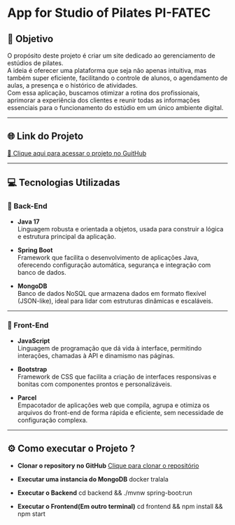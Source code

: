 # App for Studio of Pilates PI-FATEC

## 🎯 Objetivo

O propósito deste projeto é criar um site dedicado ao gerenciamento de estúdios de pilates.  
A ideia é oferecer uma plataforma que seja não apenas intuitiva, mas também super eficiente, facilitando o controle de alunos, o agendamento de aulas, a presença e o histórico de atividades.  
Com essa aplicação, buscamos otimizar a rotina dos profissionais, aprimorar a experiência dos clientes e reunir todas as informações essenciais para o funcionamento do estúdio em um único ambiente digital.

---

## 🌐 Link do Projeto

[🔗 Clique aqui para acessar o projeto no GuitHub](https://github.com/lucasfnCode/App-for-Studio-the-pilates-PI---FATEC)

---

## 💻 Tecnologias Utilizadas

### 🧠 Back-End

- **Java 17**  
  Linguagem robusta e orientada a objetos, usada para construir a lógica e estrutura principal da aplicação.

- **Spring Boot**  
  Framework que facilita o desenvolvimento de aplicações Java, oferecendo configuração automática, segurança e integração com banco de dados.

- **MongoDB**  
  Banco de dados NoSQL que armazena dados em formato flexível (JSON-like), ideal para lidar com estruturas dinâmicas e escaláveis.

---

### 🎨 Front-End

- **JavaScript**  
  Linguagem de programação que dá vida à interface, permitindo interações, chamadas à API e dinamismo nas páginas.

- **Bootstrap**  
  Framework de CSS que facilita a criação de interfaces responsivas e bonitas com componentes prontos e personalizáveis.

- **Parcel**  
  Empacotador de aplicações web que compila, agrupa e otimiza os arquivos do front-end de forma rápida e eficiente, sem necessidade de configuração complexa.

---

## ⚙️ Como executar o Projeto ?

- **Clonar o repository no GitHub**
  [Clique para clonar o repositório](https://github.com/lucasfnCode/App-for-Studio-the-pilates-PI---FATEC.git)
  
- **Executar uma instancia do MongoDB**
  docker tralala  

- **Executar o Backend**
  cd backend && ./mvnw spring-boot:run  

- **Executar o Frontend(Em outro terminal)**
  cd frontend && npm install && npm start
    

